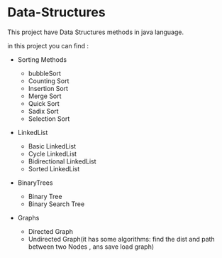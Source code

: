 # Data-Structures

This project have Data Structures methods in java language.

in this project you can find :
* Sorting Methods 
  * bubbleSort
  * Counting Sort
  * Insertion Sort
  * Merge Sort
  * Quick Sort
  * Sadix Sort
  * Selection Sort

* LinkedList
  * Basic LinkedList
  * Cycle LinkedList
  * Bidirectional LinkedList
  * Sorted LinkedList

* BinaryTrees
  * Binary Tree
  * Binary Search Tree

* Graphs
  * Directed Graph
  * Undirected Graph(it has some algorithms: find the dist and path between two Nodes , ans save load graph)
